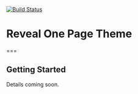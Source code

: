 [![Build Status](https://travis-ci.org/Automattic/_s.svg?branch=master)](https://travis-ci.org/Automattic/_s)

# Reveal One Page Theme
===

Getting Started
---------------

Details coming soon.
